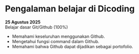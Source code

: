 # Pengalaman belajar di Dicoding

**25 Agustus 2025**<br>
Belajar dasar Git/Github (100%)
* Memahami keseluruhan menggunakan Github.
* Mengetahui fungsi command dalam Github.
* Memahami bahwa Github dapat dijadikan sebagai portofolio.


